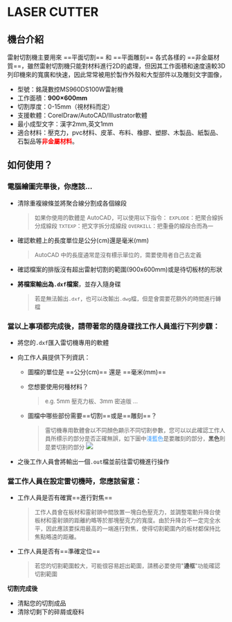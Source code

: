 # LASER CUTTER


## 機台介紹

雷射切割機主要用來 ==平面切割== 和 ==平面雕刻== 各式各樣的 ==非金屬材質==，雖然雷射切割機只能對材料進行2D的處理，但因其工作面積和速度遠較3D列印機來的寬廣和快速，因此常常被用於製作外殼和大型部件以及雕刻文字圖像，

* 型號：銘晟數控MS960DS100W雷射機
* 工作面積：**900×600mm**
* 切割厚度：0-15mm（視材料而定）
* 支援軟體：CorelDraw/AutoCAD/Illustrator軟體
* 最小成型文字：漢字2mm,英文1mm
* 適合材料：壓克力，pvc材料、皮革、布料、橡膠、塑膠、木製品、紙製品、石製品等<font color=red>**非金屬材料**</font>。

## 如何使用？

### 電腦繪圖完畢後，你應該...
* 清除重複線條並將聚合線分割成各個線段
	> <font size=2>如果你使用的軟體是 AutoCAD，可以使用以下指令：
	> `EXPLODE`：把聚合線拆分成線段
	> `TXTEXP`：把文字拆分成線段
	> `OVERKILL`：把重疊的線段合而為一
	> </font>
* 確認軟體上的長度單位是公分(cm)還是毫米(mm)
	> <font size=2>AutoCAD 中的長度通常是沒有標示單位的，需要使用者自己去定義</font>
* 確認檔案的排版沒有超出雷射切割的範圍(900x600mm)或是待切板材的形狀
	>
* **將檔案輸出為`.dxf`檔案**，並存入隨身碟
	> <font size=2>若是無法輸出`.dxf`，也可以改輸出`.dwg`檔，但是會需要花額外的時間進行轉檔</font>


### 當以上事項都完成後，請帶著您的隨身碟找工作人員進行下列步驟：
* 將您的`.dxf`匯入雷切機專用的軟體
* 向工作人員提供下列資訊：
    * 圖檔的單位是 ==公分(cm)== 還是 ==毫米(mm)==
        > <font size=2></font>
	* 您想要使用何種材料？
		> <font size=2>e.g. 5mm 壓克力板、3mm 密迪版 ...</font>
	* 圖檔中哪些部份需要==切割==或是==雕刻==？
        > <font size=2>雷切機專用軟體會以不同顏色顯示不同切割參數，您可以以此確認工作人員所標示的部分是否正確無誤，如下圖中<font color="#3399FF">淺藍色</font>是要雕刻的部分，<font color=black>黑色</font>則是要切割的部分</font>
        > ![](https://i.imgur.com/QQNgB8Y.png)

* 之後工作人員會將輸出一個`.out`檔並前往雷切機進行操作

### 當工作人員在設定雷切機時，您應該留意：
* 工作人員是否有確實==進行對焦==
	> <font size=2>工作人員會在板材和雷射頭中間放置一塊白色壓克力，並調整電動升降台使板材和雷射頭的距離約略等於那塊壓克力的寬度。由於升降台不一定完全水平，因此應該要採用最高的一端進行對焦，使得切割範圍內的板材都保持比焦點略遠的距離。</font>
* 工作人員是否有==準確定位==
	> <font size=2>若您的切割範圍較大，可能很容易超出範圍，請務必要使用"**邊框**"功能確認切割範圍</font>

**切割完成後**
* 清點您的切割成品
* 清除切剩下的碎屑或廢料
